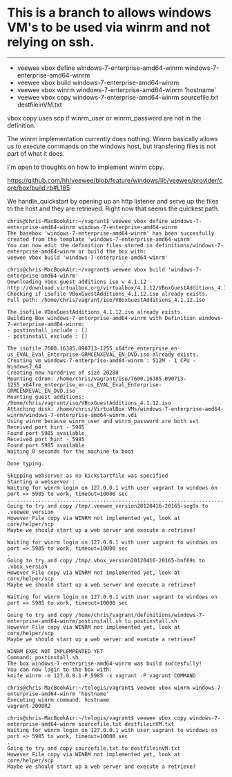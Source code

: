 # This is a branch to allows windows VM's to be used via winrm and not relying on ssh.

-------


- veewee vbox define windows-7-enterprise-amd64-winrm windows-7-enterprise-amd64-winrm
- veewee vbox build windows-7-enterprise-amd64-winrm
- veewee vbox winrm windows-7-enterprise-amd64-winrm 'hostname'
- veewee vbox copy windows-7-enterprise-amd64-winrm sourcefile.txt destfileinVM.txt


vbox copy uses scp if winrm_user or winrm_password are not in the definition.

The winrm implementation currently does nothing. Winrm basically allows us to execute commands on the windows host, but transfering files is not part of what it does.

I'm open to thoughts on how to implement winrm copy.

https://github.com/hh/veewee/blob/feature/windows/lib/veewee/provider/core/box/build.rb#L185

We handle_quickstart by opening up an http listener and serve up the files to the host and they are retrieved. Right now that seems the quickest path.


```
chris@chris-MacBookAir:~/vagrant$ veewee vbox define windows-7-enterprise-amd64-winrm windows-7-enterprise-amd64-winrm
The basebox 'windows-7-enterprise-amd64-winrm' has been succesfully created from the template 'windows-7-enterprise-amd64-winrm'
You can now edit the definition files stored in definitions/windows-7-enterprise-amd64-winrm or build the box with:
veewee vbox build 'windows-7-enterprise-amd64-winrm'
```

```
chris@chris-MacBookAir:~/vagrant$ veewee vbox build 'windows-7-enterprise-amd64-winrm'
Downloading vbox guest additions iso v 4.1.12 - http://download.virtualbox.org/virtualbox/4.1.12/VBoxGuestAdditions_4.1.12.iso
Checking if isofile VBoxGuestAdditions_4.1.12.iso already exists.
Full path: /home/chris/vagrant/iso/VBoxGuestAdditions_4.1.12.iso

The isofile VBoxGuestAdditions_4.1.12.iso already exists.
Building Box windows-7-enterprise-amd64-winrm with Definition windows-7-enterprise-amd64-winrm:
- postinstall_include : []
- postinstall_exclude : []

The isofile 7600.16385.090713-1255_x64fre_enterprise_en-us_EVAL_Eval_Enterprise-GRMCENXEVAL_EN_DVD.iso already exists.
Creating vm windows-7-enterprise-amd64-winrm : 512M - 1 CPU - Windows7_64
Creating new harddrive of size 20280 
Mounting cdrom: /home/chris/vagrant/iso/7600.16385.090713-1255_x64fre_enterprise_en-us_EVAL_Eval_Enterprise-GRMCENXEVAL_EN_DVD.iso
Mounting guest additions: /home/chris/vagrant/iso/VBoxGuestAdditions_4.1.12.iso
Attaching disk: /home/chris/VirtualBox VMs/windows-7-enterprise-amd64-winrm/windows-7-enterprise-amd64-winrm.vdi
Using winrm because winrm_user and winrm_password are both set
Received port hint - 5985
Found port 5985 available
Received port hint - 5985
Found port 5985 available
Waiting 0 seconds for the machine to boot

Done typing.

Skipping webserver as no kickstartfile was specified
Starting a webserver :
Waiting for winrm login on 127.0.0.1 with user vagrant to windows on port => 5985 to work, timeout=10000 sec
.......................................................................................................................................................................................................................
Going to try and copy /tmp/.veewee_version20120416-20165-sog9s to .veewee_version
However File copy via WINRM not implemented yet, look at core/helper/scp
Maybe we should start up a web server and execute a retrieve?

Waiting for winrm login on 127.0.0.1 with user vagrant to windows on port => 5985 to work, timeout=10000 sec
.
Going to try and copy /tmp/.vbox_version20120416-20165-bnf69s to .vbox_version
However File copy via WINRM not implemented yet, look at core/helper/scp
Maybe we should start up a web server and execute a retrieve?

Waiting for winrm login on 127.0.0.1 with user vagrant to windows on port => 5985 to work, timeout=10000 sec
.
Going to try and copy /home/chris/vagrant/definitions/windows-7-enterprise-amd64-winrm/postinstall.sh to postinstall.sh
However File copy via WINRM not implemented yet, look at core/helper/scp
Maybe we should start up a web server and execute a retrieve?

WINRM EXEC NOT IMPLEMPENTED YET
Command: postinstall.sh
The box windows-7-enterprise-amd64-winrm was build succesfully!
You can now login to the box with:
knife winrm -m 127.0.0.1-P 5985 -x vagrant -P vagrant COMMAND
```

```
chris@chris-MacBookAir:~/telogis/vagrant$ veewee vbox winrm windows-7-enterprise-amd64-winrm 'hostname'
Executing winrm command: hostname
vagrant-2008R2
```

```
chris@chris-MacBookAir:~/telogis/vagrant$ veewee vbox copy windows-7-enterprise-amd64-winrm sourcefile.txt destfileinVM.txt
Waiting for winrm login on 127.0.0.1 with user vagrant to windows on port => 5985 to work, timeout=10000 sec
.
Going to try and copy sourcefile.txt to destfileinVM.txt
However File copy via WINRM not implemented yet, look at core/helper/scp
Maybe we should start up a web server and execute a retrieve?

```

